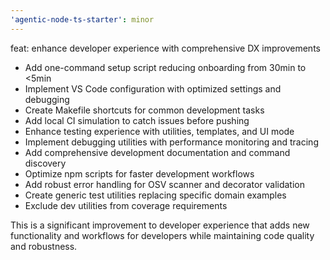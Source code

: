 ```yaml
---
'agentic-node-ts-starter': minor
---
```


feat: enhance developer experience with comprehensive DX improvements

- Add one-command setup script reducing onboarding from 30min to <5min
- Implement VS Code configuration with optimized settings and debugging
- Create Makefile shortcuts for common development tasks
- Add local CI simulation to catch issues before pushing
- Enhance testing experience with utilities, templates, and UI mode
- Implement debugging utilities with performance monitoring and tracing
- Add comprehensive development documentation and command discovery
- Optimize npm scripts for faster development workflows
- Add robust error handling for OSV scanner and decorator validation
- Create generic test utilities replacing specific domain examples
- Exclude dev utilities from coverage requirements

This is a significant improvement to developer experience that adds new functionality and workflows for developers while maintaining code quality and robustness.

